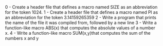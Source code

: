 0 - Create a header file that defines a macro named SIZE as an abbreviation for the token 1024.
1 - Create a header file that defines a macro named PI as an abbreviation for the token 3.14159265359
2 - Write a program that prints the name of the file it was compiled from, followed by a new line
3 - Write a function-like macro ABS(x) that computes the absolute values of a number x.
4 - Write a function-like macro SUM(x,y)that computes the sum of the numbers x and y
